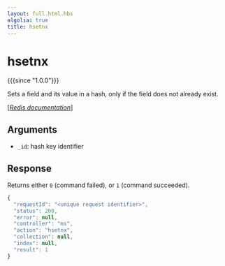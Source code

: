 ```yaml
---
layout: full.html.hbs
algolia: true
title: hsetnx
---
```



# hsetnx

{{{since "1.0.0"}}}

Sets a field and its value in a hash, only if the field does not already exist.

[[_Redis documentation_]](https://redis.io/commands/hsetnx)


## Arguments

* `_id`: hash key identifier


## Response

Returns either `0` (command failed), or `1` (command succeeded).

```javascript
{
  "requestId": "<unique request identifier>",
  "status": 200,
  "error": null,
  "controller": "ms",
  "action": "hsetnx",
  "collection": null,
  "index": null,
  "result": 1
}
```
